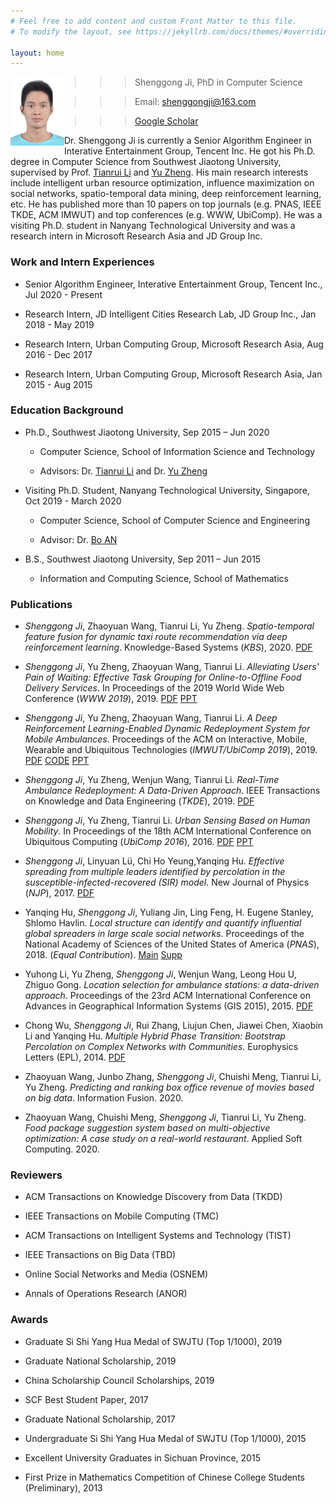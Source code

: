 ```yaml
---
# Feel free to add content and custom Front Matter to this file.
# To modify the layout, see https://jekyllrb.com/docs/themes/#overriding-theme-defaults

layout: home
---
```


<!-- My Bio -->
<!-- ------------ -->
<img style="float: left;" src="photo2.jpg" alt="photo" width="86"/>

>>>>> Shenggong Ji, PhD in Computer Science

>>>>> Email: <shenggongji@163.com>

>>>>> [Google Scholar](https://scholar.google.com/citations?user=vL5PwMIAAAAJ&hl=en)

<!-- (https://ieg.tencent.com/) -->
<!-- (https://www.tencent.com/zh-cn/).  -->
<!-- (https://www.microsoft.com/en-us/research/lab/microsoft-research-asia/) -->
<!-- ### __Short Bio__ -->

Dr. Shenggong Ji is currently a Senior Algorithm Engineer in Interative Entertainment Group, Tencent Inc. He got his Ph.D. degree in Computer Science from Southwest Jiaotong University, supervised by Prof. [Tianrui Li](http://userweb.swjtu.edu.cn/Userweb/trli30/) and [Yu Zheng](http://urban-computing.com/yuzheng). 
His main research interests include intelligent urban resource optimization, influence maximization on social networks, spatio-temporal data mining, deep reinforcement learning, etc. 
He has published more than 10 papers on top journals (e.g. PNAS, IEEE TKDE, ACM IMWUT) and top conferences (e.g. WWW, UbiComp). 
He was a visiting Ph.D. student in Nanyang Technological University and was a research intern in Microsoft Research Asia and JD Group Inc. 

<!-- My Email: <shenggongji@163.com>; [My Google Scholar](https://scholar.google.com/citations?user=vL5PwMIAAAAJ&hl=en) -->
<!-- [My Github](https://github.com/SGJi) -->

### __Work and Intern Experiences__

* Senior Algorithm Engineer, Interative Entertainment Group, Tencent Inc., Jul 2020 - Present

   <!-- * Interative Entertainment Group -->

* Research Intern, JD Intelligent Cities Research Lab, JD Group Inc., Jan 2018 - May 2019

   <!-- * JD Intelligent Cities Research Lab -->

   <!-- * Deep reinforcement learning, spatio-temporal data mining -->

   <!-- * Dynamic ambulance redeployment, dynamic taxi route recommendation -->

* Research Intern, Urban Computing Group, Microsoft Research Asia, Aug 2016 - Dec 2017

   <!-- * Urban Computing Group -->

   <!-- * Spatio-temporal data mining, machine learning -->

   <!-- * Dynamic ambulance redeployment, food delivery task grouping -->

* Research Intern, Urban Computing Group, Microsoft Research Asia, Jan 2015 - Aug 2015

   <!-- * Urban Computing Group -->

   <!-- * Spatio-temporal data mining, machine learning -->

   <!-- * Mobile crowd sensing, ambulance location selection -->


### __Education Background__

* Ph.D., Southwest Jiaotong University, Sep 2015 – Jun 2020

   * Computer Science, School of Information Science and Technology

   * Advisors: Dr. [Tianrui Li](http://userweb.swjtu.edu.cn/Userweb/trli30/) and Dr. [Yu Zheng](http://urban-computing.com/yuzheng)

* Visiting Ph.D. Student, Nanyang Technological University, Singapore, Oct 2019 - March 2020

   * Computer Science, School of Computer Science and Engineering

   * Advisor: Dr. [Bo AN](https://www.ntu.edu.sg/home/boan/)

   <!-- * Supported by China Scholarship Council -->

* B.S., Southwest Jiaotong University, Sep 2011 – Jun 2015

   * Information and Computing Science, School of Mathematics

<!-- ### __Intern Experience__ -->

<!-- ### __Research Interest__

* Intelligent urban resource optimization

   * dynamic ambulance redeployment

   * dynamic taxi route recommendation

   * take-out food delivery task grouping

   * ambulance station selection

   * mobile crowd sensing

* Influence maximization on social networks

* Spatio-temporal data mining

* Deep reinforcement learning -->

<!-- ### __Recent News__

* 2020.06: Get the Ph.D. degree in Computer Science from Southwest Jiaotong University. 

* 2019.10: Visiting Nanyang Technological University, Singapore, and working with Dr. [Bo AN](https://www.ntu.edu.sg/home/boan/). 

* 2019.04: One paper on data-driven dynamic ambulance redeployment is accepted by TKDE.

* 2019.01: One paper on take-out food delivery task grouping is accepted by WWW 2019.

* 2019.01: One paper on DRL-based dynamic ambulance redeployment is accepted by IMWUT/UbiComp 2019.

* 2018.05: One paper on finding the most influential spreaders in social networks is accepted by PNAS.  -->

### __Publications__

* _Shenggong Ji_, Zhaoyuan Wang, Tianrui Li, Yu Zheng. _Spatio-temporal feature fusion for dynamic taxi route recommendation via deep reinforcement learning_. Knowledge-Based Systems (_KBS_), 2020. [PDF](https://authors.elsevier.com/c/1bTdx3OAb8~rvR)

* _Shenggong Ji_, Yu Zheng, Zhaoyuan Wang, Tianrui Li. _Alleviating Users' Pain of Waiting: Effective Task Grouping for Online-to-Offline Food Delivery Services_. In Proceedings of the 2019 World Wide Web Conference (_WWW 2019_), 2019. [PDF](https://drive.google.com/open?id=1-ZBEzmNFIIZmPjcR5Ikg4L7ap_rlfvrk) [PPT](https://drive.google.com/open?id=1_QTVKdECINNt4romRrM5NKflG_DosZDu)

* _Shenggong Ji_, Yu Zheng, Zhaoyuan Wang, Tianrui Li. _A Deep Reinforcement Learning-Enabled Dynamic Redeployment System for Mobile Ambulances_. Proceedings of the ACM on Interactive, Mobile, Wearable and Ubiquitous Technologies (_IMWUT/UbiComp 2019_), 2019. [PDF](https://drive.google.com/open?id=18m5zLLWMBxu3b1m0RskIXRNfWZSkChjP) [CODE](https://github.com/SGJi/DRL4AmbulanceRedeployment) [PPT](https://drive.google.com/open?id=1ec9dR61lXoz7pxfad8IU1RhwCmxo1fNV)

* _Shenggong Ji_, Yu Zheng, Wenjun Wang, Tianrui Li. _Real-Time Ambulance Redeployment: A Data-Driven Approach_. IEEE Transactions on Knowledge and Data Engineering (_TKDE_), 2019. [PDF](https://drive.google.com/open?id=140O6WYvG2OwisLMYS0TAwv40wDQN5ws6)

* _Shenggong Ji_, Yu Zheng, Tianrui Li. _Urban Sensing Based on Human Mobility_. In Proceedings of the 18th ACM International Conference on Ubiquitous Computing (_UbiComp 2016_), 2016. [PDF](https://drive.google.com/open?id=1DHACjQ0hRLKqz6SoeDYlJI1dZ_8CwagA) [PPT](https://drive.google.com/open?id=1330mqLIBo_rHNeiJYXaPyPkONeFix-C_)

* _Shenggong Ji_, Linyuan Lü, Chi Ho Yeung,Yanqing Hu. _Effective spreading from multiple leaders identified by percolation in the susceptible-infected-recovered (SIR) model_. New Journal of Physics (_NJP_), 2017. [PDF](https://iopscience.iop.org/article/10.1088/1367-2630/aa76b0)

* Yanqing Hu, _Shenggong Ji_, Yuliang Jin, Ling Feng, H. Eugene Stanley, Shlomo Havlin. _Local structure can identify and quantify influential global spreaders in large scale social networks_. Proceedings of the National Academy of Sciences of the United States of America (_PNAS_), 2018. (*Equal Contribution*). [Main](https://www.pnas.org/content/115/29/7468) [Supp](https://www.pnas.org/content/pnas/suppl/2018/07/02/1710547115.DCSupplemental/pnas.1710547115.sapp.pdf)

* Yuhong Li, Yu Zheng, _Shenggong Ji_, Wenjun Wang, Leong Hou U, Zhiguo Gong. _Location selection for ambulance stations: a data-driven approach_. Proceedings of the 23rd ACM International Conference on Advances in Geographical Information Systems (GIS 2015), 2015. [PDF](https://drive.google.com/open?id=1dID7YRavyvznIXv6MDKhjiaoOiSGBneF)

* Chong Wu, _Shenggong Ji_, Rui Zhang, Liujun Chen, Jiawei Chen, Xiaobin Li and Yanqing Hu. _Multiple Hybrid Phase Transition: Bootstrap Percolation on Complex Networks with Communities_. Europhysics Letters (EPL), 2014. [PDF](https://iopscience.iop.org/article/10.1209/0295-5075/107/48001)

* Zhaoyuan Wang, Junbo Zhang, _Shenggong Ji_, Chuishi Meng, Tianrui Li, Yu Zheng. _Predicting and ranking box office revenue of movies based on big data_. Information Fusion. 2020. 

* Zhaoyuan Wang, Chuishi Meng, _Shenggong Ji_, Tianrui Li, Yu Zheng. _Food package suggestion system based on multi-objective optimization: A case study on a real-world restaurant_. Applied Soft Computing. 2020. 

### __Reviewers__

* ACM Transactions on Knowledge Discovery from Data (TKDD)

* IEEE Transactions on Mobile Computing (TMC)

* ACM Transactions on Intelligent Systems and Technology (TIST)

* IEEE Transactions on Big Data (TBD)

* Online Social Networks and Media (OSNEM)

* Annals of Operations Research (ANOR)

### __Awards__

* Graduate Si Shi Yang Hua Medal of SWJTU (Top 1/1000), 2019

* Graduate National Scholarship, 2019

* China Scholarship Council Scholarships, 2019 

* SCF Best Student Paper, 2017

* Graduate National Scholarship, 2017

* Undergraduate Si Shi Yang Hua Medal of SWJTU (Top 1/1000), 2015

* Excellent University Graduates in Sichuan Province, 2015

* First Prize in Mathematics Competition of Chinese College Students (Preliminary), 2013

